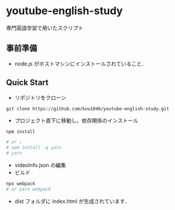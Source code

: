 # youtube-english-study

専門英語学習で用いたスクリプト

## 事前準備

- node.js がホストマシンにインストールされていること．

## Quick Start

- リポジトリをクローン

```
git clone https://github.com/kou1046/youtube-english-study.git
```

- プロジェクト直下に移動し，依存関係のインストール

```bash
npm install

# or ↓
# npm install -g yarn
# yarn
```

- videoInfo.json の編集
- ビルド

```bash
npx webpack
# or yarn webpack
```

- dist フォルダに index.html が生成されています．
